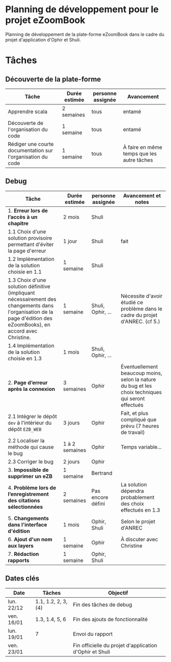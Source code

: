 # Planning de développement pour le projet eZoomBook

Planning de développement de la plate-forme eZoomBook dans le cadre du projet d'application d'Ophir et Shuli.

# Tâches

## Découverte de la plate-forme
Tâche | Durée estimée | personne assignée | Avancement
--- | --- | --- | --- | 
Apprendre scala | 2 semaines | tous | entamé
Découverte de l'organisation du code | 1 semaine | tous | entamé
Rédiger une courte documentation sur l'organisation du code | 1 semaine | tous | À faire en même temps que les autre tâches

## Debug
Tâche | Durée estimée | personne assignée | Avancement et notes
--- | --- | --- | ---
1. **Erreur lors de l’accès à un chapitre** | 2 mois | Shuli 
1.1 Choix d'une solution provisoire permettant d'éviter la page d'erreur | 1 jour | Shuli | fait
1.2 Implémentation de la solution choisie en 1.1 | 1 semaine | Shuli
1.3 Choix d'une solution définitive (impliquant nécessairement des changements dans l'organisation de la page d'édition des eZoomBooks), en accord avec Christine.  | 1 semaine | Shuli, Ophir, ... | Nécessite d'avoir étudié ce problème dans le cadre du projet d'ANREC. (cf 5.)
1.4 Implémentation de la solution choisie en 1.3 | 1 mois | Shuli, Ophir, ... | 
2. **Page d’erreur après la connexion** | 3 semaines | Ophir | Éventuellement beaucoup moins, selon la nature du bug et les choix techniques qui seront effectués
2.1 Intégrer le dépôt `dev` à l'intérieur du dépôt `EZB_WEB` | 3 jours | Ophir | Fait, et plus compliqué que prévu (7 heures de travail)
2.2 Localiser la méthode qui cause le bug | 1 à 2 semaines | Ophir | Temps variable...
2.3 Corriger le bug | 2 jours | Ophir
3. **Impossible de supprimer un eZB** | 1 semaine | Bertrand
4. **Problème lors de l’enregistrement des citations sélectionnées** | 2 semaines | Pas encore défini | La solution dépendra probablement des choix effectués en 1.3
5. **Changements dans l'interface d'édition** | 1 mois | Ophir, Shuli | Selon le projet d'ANREC
6. **Ajout d'un nom aux layers** | 1 semaine | Ophir | À discuter avec Christine
7. **Rédaction rapports** | 1 semaine | Ophir, Shuli
 
## Dates clés
   Date   |      Tâches                |                         Objectif                    
----------|----------------------------|-------------------------------------------------------------| 
lun. 22/12| 1.1, 1.2, 2, 3, (4)        | Fin des tâches de debug
ven. 16/01| 1.3, 1.4, 5, 6             | Fin des ajouts de fonctionnalité
lun. 19/01| 7                          | Envoi du rapport
ven. 23/01|                            | Fin officielle du projet d'application d'Ophir et Shuli
